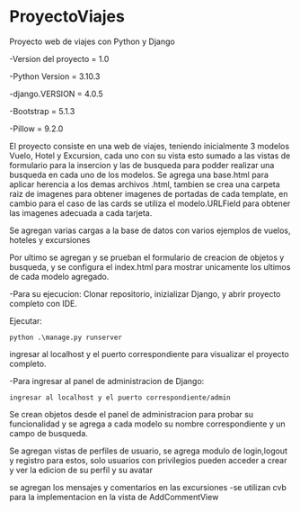 # ProyectoViajes
Proyecto web de viajes con Python y Django

-Version del proyecto = 1.0

-Python Version = 3.10.3

-django.VERSION = 4.0.5

-Bootstrap = 5.1.3 

-Pillow = 9.2.0

El proyecto consiste en una web de viajes, teniendo inicialmente 3 modelos Vuelo, Hotel y Excursion, cada uno con su vista esto sumado a las 
vistas de formulario para la insercion y las de busqueda para podder realizar una busqueda en cada uno de los modelos.
Se agrega una base.html para aplicar herencia a los demas archivos .html, tambien se crea una carpeta raiz de imagenes para obtener imagenes de portadas
de cada template, en cambio para el caso de las cards se utiliza el modelo.URLField para obtener las imagenes adecuada a cada tarjeta.

Se agregan varias cargas a la base de datos con varios ejemplos de vuelos, hoteles y excursiones

Por ultimo se agregan y se prueban el formulario de creacion de objetos y busqueda, y se configura el index.html para mostrar unicamente
los ultimos de cada modelo agregado.

-Para su ejecucion:
Clonar repositorio, inizializar Django, y abrir proyecto completo con IDE.

Ejecutar:
    
    python .\manage.py runserver

ingresar al localhost y el puerto correspondiente para visualizar el proyecto completo.

-Para ingresar al panel de administracion de Django:
    
    ingresar al localhost y el puerto correspondiente/admin

Se crean objetos desde el panel de administracion para probar su funcionalidad y se agrega a cada modelo su nombre correspondiente y un campo de busqueda.

Se agregan vistas de perfiles de usuario, se agrega modulo de login,logout y registro para estos, solo usuarios con privilegios pueden acceder a crear y ver la edicion de su perfil y su avatar

se agregan los mensajes y comentarios en las excursiones
    -se utilizan cvb para la implementacion en la vista de AddCommentView